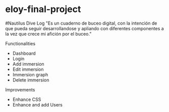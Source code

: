 # eloy-final-project

#Nautilus Dive Log
"Es un cuaderno de buceo digital, con la intención de que pueda seguir desarrollandose y apliando con diferentes componentes a la vez que crece mi afición por el buceo."

Functionalities

- Dashboard
- Login
- Add immersion
- Edit immersion
- Immersion graph
- Delete immersion

Improvements

- Enhance CSS
- Enhance and add Users
